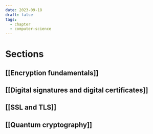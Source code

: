 ```yaml
---
date: 2023-09-18
draft: false
tags:
  - chapter
  - computer-science
---
```

# Sections

## [[Encryption fundamentals]]
## [[Digital signatures and digital certificates]]
## [[SSL and TLS]]
## [[Quantum cryptography]]